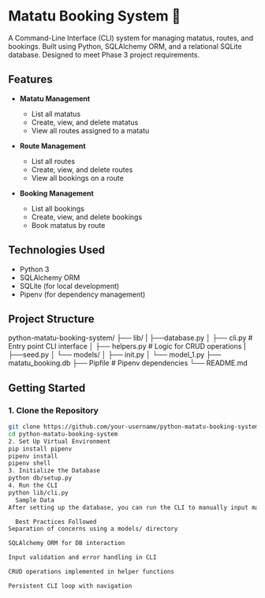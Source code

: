 # Matatu Booking System 🚐

A Command-Line Interface (CLI) system for managing matatus, routes, and bookings. Built using Python, SQLAlchemy ORM, and a relational SQLite database. Designed to meet Phase 3 project requirements.

##  Features

- **Matatu Management**
  - List all matatus
  - Create, view, and delete matatus
  - View all routes assigned to a matatu

- **Route Management**
  - List all routes
  - Create, view, and delete routes
  - View all bookings on a route

- **Booking Management**
  - List all bookings
  - Create, view, and delete bookings
  - Book matatus by route

##  Technologies Used

- Python 3
- SQLAlchemy ORM
- SQLite (for local development)
- Pipenv (for dependency management)

##  Project Structure

python-matatu-booking-system/
├── lib/
| ├──database.py
│ ├── cli.py # Entry point CLI interface
│ ├── helpers.py # Logic for CRUD operations
| ├──seed.py
│ └── models/
│ ├── init.py
│ └── model_1.py
├── matatu_booking.db
├── Pipfile # Pipenv dependencies
└── README.md



## Getting Started

### 1. Clone the Repository

```bash
git clone https://github.com/your-username/python-matatu-booking-system.git
cd python-matatu-booking-system
2. Set Up Virtual Environment
pip install pipenv
pipenv install
pipenv shell
3. Initialize the Database
python db/setup.py
4. Run the CLI
python lib/cli.py
  Sample Data
After setting up the database, you can run the CLI to manually input matatus, routes, and bookings.

  Best Practices Followed
Separation of concerns using a models/ directory

SQLAlchemy ORM for DB interaction

Input validation and error handling in CLI

CRUD operations implemented in helper functions

Persistent CLI loop with navigation